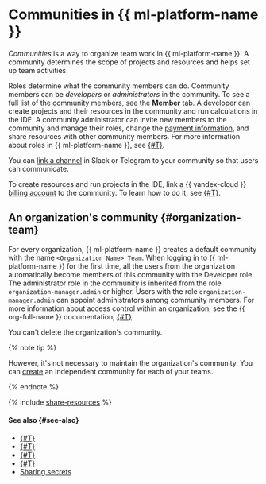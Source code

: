 # Communities in {{ ml-platform-name }}

_Communities_ is a way to organize team work in {{ ml-platform-name }}. A community determines the scope of projects and resources and helps set up team activities.

Roles determine what the community members can do. Community members can be _developers_ or _administrators_ in the community. To see a full list of the community members, see the **Member** tab. A developer can create projects and their resources in the community and run calculations in the IDE. A community administrator can invite new members to the community and manage their roles, change the [payment information](#billing), and share resources with other community members. For more information about roles in {{ ml-platform-name }}, see [{#T}](../security/index.md).

You can [link a channel](../operations/community/link-channel.md) in Slack or Telegram to your community so that users can communicate.

To create resources and run projects in the IDE, link a {{ yandex-cloud }} [billing account](../../billing/concepts/billing-account.md) to the community. To learn how to do it, see [{#T}](../operations/community/link-ba.md).

## An organization's community {#organization-team}

For every organization, {{ ml-platform-name }} creates a default community with the name `<Organization Name> Team`. When logging in to {{ ml-platform-name }} for the first time, all the users from the organization automatically become members of this community with the Developer role. The administrator role in the community is inherited from the role `organization-manager.admin` or higher. Users with the role `organization-manager.admin` can appoint administrators among community members. For more information about access control within an organization, see the {{ org-full-name }} documentation, [{#T}](../../organization/roles.md).

You can't delete the organization's community.

{% note tip %}

However, it's not necessary to maintain the organization's community. You can [create](../operations/community/create.md) an independent community for each of your teams.

{% endnote %}

{% include [share-resources](../../_includes/datasphere/sharing-resources.md) %}


#### See also {#see-also}

* [{#T}](../security/index.md)
* [{#T}](../../organization/roles.md)
* [{#T}](../operations/index.md#community)
* [{#T}](../operations/community/link-ba.md)
* [Sharing secrets](../operations/data/secrets.md#share)